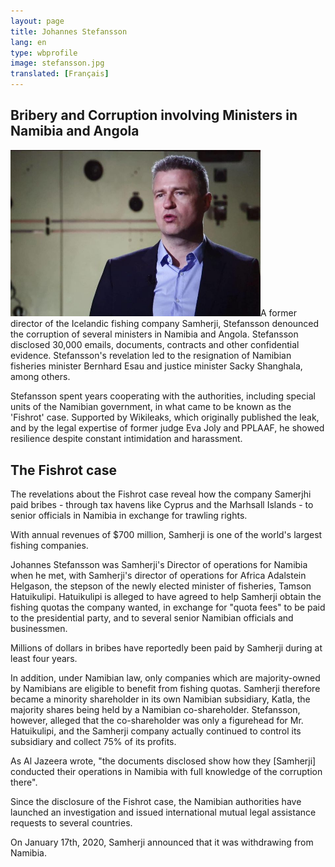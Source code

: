 ```yaml
---
layout: page
title: Johannes Stefansson
lang: en
type: wbprofile
image: stefansson.jpg
translated: [Français]
---
```


<h2>Bribery and Corruption involving Ministers in Namibia and Angola</h2>



<img class="img-border-right" src="/assets/images/profiles/stefansson.jpg" width="400px">A former director of the Icelandic fishing company Samherji, Stefansson denounced the corruption of several ministers in Namibia and Angola. Stefansson disclosed 30,000 emails, documents, contracts and other confidential evidence. Stefansson's revelation led to the resignation of Namibian fisheries minister Bernhard Esau and justice minister Sacky Shanghala, among others.

Stefansson spent years cooperating with the authorities, including special units of the Namibian government, in what came to be known as the 'Fishrot' case. Supported by Wikileaks, which originally published the leak, and by the legal expertise of former judge Eva Joly and PPLAAF, he showed resilience despite constant intimidation and harassment.

## The Fishrot case

The revelations about the Fishrot case reveal how the company Samerjhi paid bribes - through tax havens like Cyprus and the Marhsall Islands - to senior officials in Namibia in exchange for trawling rights.

With annual revenues of $700 million, Samherji is one of the world's largest fishing companies.

Johannes Stefansson was Samherji's Director of operations for Namibia when he met, with Samherji's director of operations for Africa Adalstein Helgason, the stepson of the newly elected minister of fisheries, Tamson Hatuikulipi. Hatuikulipi is alleged to have agreed to help Samherji obtain the fishing quotas the company wanted, in exchange for "quota fees" to be paid to the presidential party, and to several senior Namibian officials and businessmen.

Millions of dollars in bribes have reportedly been paid by Samherji during at least four years.

In addition, under Namibian law, only companies which are majority-owned by Namibians are eligible to benefit from fishing quotas. Samherji therefore became a minority shareholder in its own Namibian subsidiary, Katla, the majority shares being held by a Namibian co-shareholder. Stefansson, however, alleged that the co-shareholder was only a figurehead for Mr. Hatuikulipi, and the Samherji company actually continued to control its subsidiary and collect 75% of its profits.

As Al Jazeera wrote, "the documents disclosed show how they [Samherji] conducted their operations in Namibia with full knowledge of the corruption there".

Since the disclosure of the Fishrot case, the Namibian authorities have launched an investigation and issued international mutual legal assistance requests to several countries.

On January 17th, 2020, Samherji announced that it was withdrawing from Namibia.

